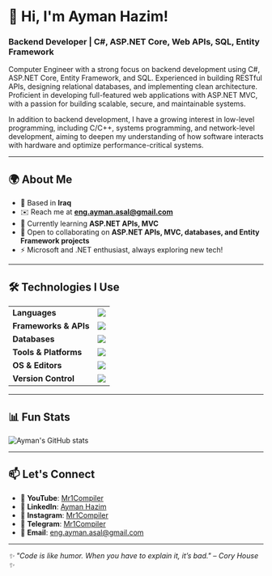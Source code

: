 # 👋 Hi, I'm Ayman Hazim!

### Backend Developer | C#, ASP.NET Core, Web APIs, SQL, Entity Framework

Computer Engineer with a strong focus on backend development using C#, ASP.NET Core, Entity Framework, and SQL. Experienced in building RESTful APIs, designing relational databases, and implementing clean architecture. Proficient in developing full-featured web applications with ASP.NET MVC, with a passion for building scalable, secure, and maintainable systems.

In addition to backend development, I have a growing interest in low-level programming, including C/C++, systems programming, and network-level development, aiming to deepen my understanding of how software interacts with hardware and optimize performance-critical systems.

---

## 🌍 About Me

- 📍 Based in **Iraq**
- ✉️ Reach me at **[eng.ayman.asal@gmail.com](mailto:eng.ayman.asal@gmail.com)**
- 🧠 Currently learning **ASP.NET APIs, MVC**
- 🤝 Open to collaborating on **ASP.NET APIs, MVC, databases, and Entity Framework projects**
- ⚡ Microsoft and .NET enthusiast, always exploring new tech!

---

## 🛠️ Technologies I Use

<div align="center">

<table>
  <tr>
    <td><strong>Languages</strong></td>
    <td>
      <img src="https://skillicons.dev/icons?i=csharp,cpp,c,js" />
    </td>
  </tr>
  <tr>
    <td><strong>Frameworks & APIs</strong></td>
    <td>
      <img src="https://skillicons.dev/icons?i=dotnet,postman" />
    </td>
  </tr>
  <tr>
    <td><strong>Databases</strong></td>
    <td>
      <img src="https://skillicons.dev/icons?i=postgres,mssql" />
    </td>
  </tr>
  <tr>
    <td><strong>Tools & Platforms</strong></td>
    <td>
      <img src="https://skillicons.dev/icons?i=docker,windows,html,css,visualstudio" />
    </td>
  </tr>
  <tr>
    <td><strong>OS & Editors</strong></td>
    <td>
      <img src="https://skillicons.dev/icons?i=linux,vim,neovim,vscode,rider" />
    </td>
  </tr>
  <tr>
    <td><strong>Version Control</strong></td>
    <td>
      <img src="https://skillicons.dev/icons?i=git,github" />
    </td>
  </tr>
</table>


</div>

---

## 📊 Fun Stats

![Ayman's GitHub stats](https://github-readme-stats.vercel.app/api?username=mr1compiler&show_icons=true&theme=tokyonight&hide_border=true)

---

## 📫 Let's Connect

- 🎥 **YouTube**: [Mr1Compiler](https://www.youtube.com/@Mr1Compiler) 
- 💼 **LinkedIn**: [Ayman Hazim](https://www.linkedin.com/in/ayman-hazim-a8219b327/)  
- 📸 **Instagram**: [Mr1Compiler](https://instagram.com/mr1compiler)  
- 💬 **Telegram**: [Mr1Compiler](https://t.me/mr1compiler) 
- 📧 **Email**: [eng.ayman.asal@gmail.com](mailto:eng.ayman.asal@gmail.com)  

---

_✨ "Code is like humor. When you have to explain it, it’s bad." – Cory House ✨_
